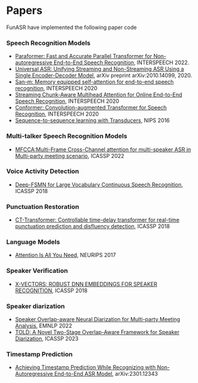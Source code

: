 # Papers

FunASR have implemented the following paper code

### Speech Recognition Models
- [Paraformer: Fast and Accurate Parallel Transformer for Non-autoregressive End-to-End Speech Recognition](https://arxiv.org/abs/2206.08317), INTERSPEECH 2022.
- [Universal ASR: Unifying Streaming and Non-Streaming ASR Using a Single Encoder-Decoder Model](https://arxiv.org/abs/2010.14099), arXiv preprint arXiv:2010.14099, 2020.
- [San-m: Memory equipped self-attention for end-to-end speech recognition](https://arxiv.org/pdf/2006.01713), INTERSPEECH 2020
- [Streaming Chunk-Aware Multihead Attention for Online End-to-End Speech Recognition](https://arxiv.org/abs/2006.01712), INTERSPEECH 2020
- [Conformer: Convolution-augmented Transformer for Speech Recognition](https://arxiv.org/abs/2005.08100),  INTERSPEECH 2020
- [Sequence-to-sequence learning with Transducers](https://arxiv.org/pdf/1211.3711.pdf), NIPS 2016


### Multi-talker Speech Recognition Models
- [MFCCA:Multi-Frame Cross-Channel attention for multi-speaker ASR in Multi-party meeting scenario](https://arxiv.org/abs/2210.05265), ICASSP 2022

### Voice Activity Detection
- [Deep-FSMN for Large Vocabulary Continuous Speech Recognition](https://arxiv.org/abs/1803.05030), ICASSP 2018

### Punctuation Restoration
- [CT-Transformer: Controllable time-delay transformer for real-time punctuation prediction and disfluency detection](https://arxiv.org/pdf/2003.01309.pdf), ICASSP 2018

### Language Models
- [Attention Is All You Need](https://arxiv.org/abs/1706.03762), NEURIPS 2017

### Speaker Verification
- [X-VECTORS: ROBUST DNN EMBEDDINGS FOR SPEAKER RECOGNITION](https://www.danielpovey.com/files/2018_icassp_xvectors.pdf), ICASSP 2018

### Speaker diarization
- [Speaker Overlap-aware Neural Diarization for Multi-party Meeting Analysis](https://arxiv.org/abs/2211.10243), EMNLP 2022
- [TOLD: A Novel Two-Stage Overlap-Aware Framework for Speaker Diarization](https://arxiv.org/abs/2303.05397), ICASSP 2023

### Timestamp Prediction
- [Achieving Timestamp Prediction While Recognizing with Non-Autoregressive End-to-End ASR Model](https://arxiv.org/abs/2301.12343), arXiv:2301.12343
